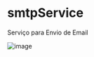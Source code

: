 # smtpService
Serviço para Envio de Email

![image](https://user-images.githubusercontent.com/19800645/201209656-c8b09d95-0ad2-4da6-9678-575642e789db.png)

